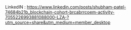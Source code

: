 LinkedIN : https://www.linkedin.com/posts/shubham-patel-74684b21b_blockchain-cohort-brcabrrcoem-activity-7055226993881088000-LZA-?utm_source=share&utm_medium=member_desktop

